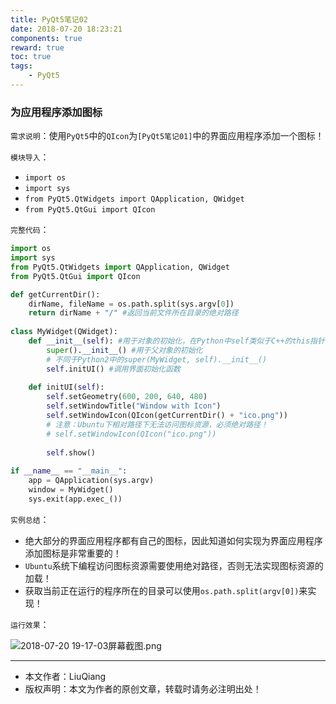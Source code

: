 ```yaml
---
title: PyQt5笔记02
date: 2018-07-20 18:23:21
components: true
reward: true
toc: true
tags:
	- PyQt5
---
```


### 为应用程序添加图标

`需求说明`：使用`PyQt5`中的`QIcon`为`[PyQt5笔记01]`中的界面应用程序添加一个图标！

`模块导入`：

- `import os`
- `import sys`
- `from PyQt5.QtWidgets import QApplication, QWidget`
- `from PyQt5.QtGui import QIcon`

`完整代码`：

```python
import os
import sys
from PyQt5.QtWidgets import QApplication, QWidget
from PyQt5.QtGui import QIcon

def getCurrentDir():
    dirName, fileName = os.path.split(sys.argv[0])
    return dirName + "/" #返回当前文件所在目录的绝对路径
    
class MyWidget(QWidget):
    def __init__(self): #用于对象的初始化，在Python中self类似于C++的this指针
        super().__init__() #用于父对象的初始化
        # 不同于Python2中的super(MyWidget, self).__init__()
        self.initUI() #调用界面初始化函数
    
    def initUI(self):
        self.setGeometry(600, 200, 640, 480)
        self.setWindowTitle("Window with Icon")
        self.setWindowIcon(QIcon(getCurrentDir() + "ico.png"))
        # 注意：Ubuntu下相对路径下无法访问图标资源，必须绝对路径！
        # self.setWindowIcon(QIcon("ico.png")) 
        
        self.show()
        
if __name__ == "__main__":
    app = QApplication(sys.argv)
    window = MyWidget()
    sys.exit(app.exec_())
```

`实例总结`：

- 绝大部分的界面应用程序都有自己的图标，因此知道如何实现为界面应用程序添加图标是非常重要的！
- `Ubuntu`系统下编程访问图标资源需要使用绝对路径，否则无法实现图标资源的加载！
- 获取当前正在运行的程序所在的目录可以使用`os.path.split(argv[0])`来实现！

`运行效果`：

![2018-07-20 19-17-03屏幕截图.png](https://i.loli.net/2018/07/20/5b51c55eace86.png)

---

- 本文作者：LiuQiang
- 版权声明：本文为作者的原创文章，转载时请务必注明出处！


